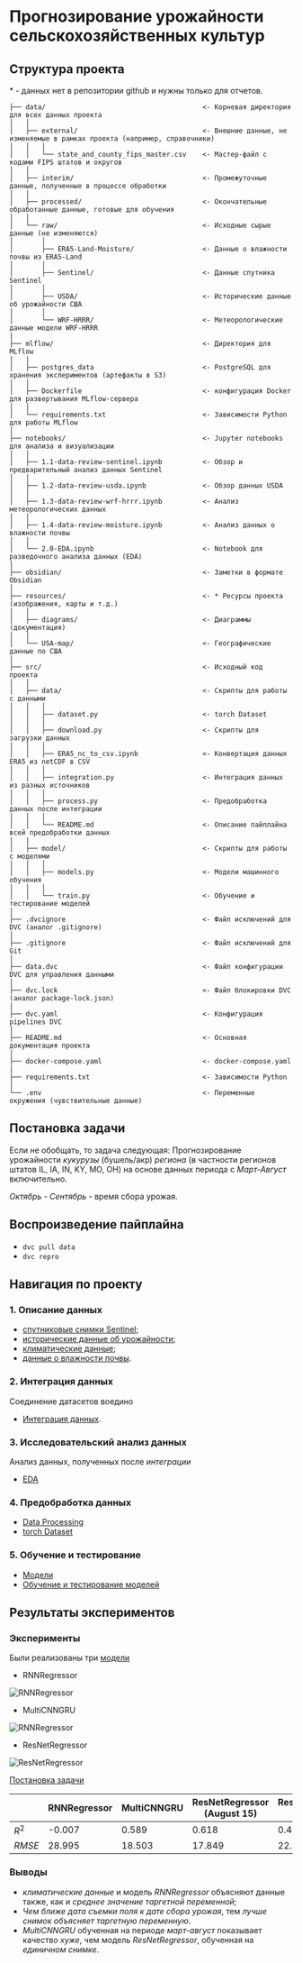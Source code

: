 # Прогнозирование урожайности сельскохозяйственных культур

## Структура проекта

\* - данных нет в репозитории github и нужны только для отчетов.

```plaintext
├── data/                                       <- Корневая директория для всех данных проекта
│   │
│   ├── external/                               <- Внешние данные, не изменяемые в рамках проекта (например, справочники)
│   │   │
│   │   └── state_and_county_fips_master.csv    <- Мастер-файл с кодами FIPS штатов и округов
│   │
│   ├── interim/                                <- Промежуточные данные, полученные в процессе обработки
│   │
│   ├── processed/                              <- Окончательные обработанные данные, готовые для обучения
│   │
│   └── raw/                                    <- Исходные сырые данные (не изменяются)
│       │
│       ├── ERA5-Land-Moisture/                 <- Данные о влажности почвы из ERA5-Land
│       │
│       ├── Sentinel/                           <- Данные спутника Sentinel
│       │
│       ├── USDA/                               <- Исторические данные об урожайности США
│       │
│       └── WRF-HRRR/                           <- Метеорологические данные модели WRF-HRRR
|
├── mlflow/                                     <- Директория для MLflow
|   |
│   ├── postgres_data                           <- PostgreSQL для хранения экспериментов (артефакты в S3)
│   │
│   ├── Dockerfile                              <- конфигурация Docker для развертывания MLflow-сервера
│   │
│   └── requirements.txt                        <- Зависимости Python для работы MLflow
│
├── notebooks/                                  <- Jupyter notebooks для анализа и визуализации
│   │
│   ├── 1.1-data-review-sentinel.ipynb          <- Обзор и предварительный анализ данных Sentinel
│   │
│   ├── 1.2-data-review-usda.ipynb              <- Обзор данных USDA
│   │
│   ├── 1.3-data-review-wrf-hrrr.ipynb          <- Анализ метеорологических данных
│   │
│   ├── 1.4-data-review-moisture.ipynb          <- Анализ данных о влажности почвы
│   │
│   └── 2.0-EDA.ipynb                           <- Notebook для разведочного анализа данных (EDA)
│
├── obsidian/                                   <- Заметки в формате Obsidian
│
├── resources/                                  <- * Ресурсы проекта (изображения, карты и т.д.)
│   │
│   ├── diagrams/                               <- Диаграммы (документация)
│   │
│   └── USA-map/                                <- Географические данные по США
│
├── src/                                        <- Исходный код проекта
│   │
│   ├── data/                                   <- Скрипты для работы с данными
│   │   │
│   │   ├── dataset.py                          <- torch Dataset
│   │   │
│   │   ├── download.py                         <- Скрипты для загрузки данных
│   │   │
│   │   ├── ERA5_nc_to_csv.ipynb                <- Конвертация данных ERA5 из netCDF в CSV
│   │   │
│   │   ├── integration.py                      <- Интеграция данных из разных источников
│   │   │
│   │   ├── process.py                          <- Предобработка данных после интеграции
│   │   │
│   │   └── README.md                           <- Описание пайплайна всей предобработки данных
|   |
│   ├── model/                                  <- Скрипты для работы с моделями
│   │   │
│   │   ├── models.py                           <- Модели машинного обучения
│   │   │
│   │   └── train.py                            <- Обучение и тестирование моделей
│
├── .dvcignore                                  <- Файл исключений для DVC (аналог .gitignore)
│
├── .gitignore                                  <- Файл исключений для Git
│
├── data.dvc                                    <- Файл конфигурации DVC для управления данными
│
├── dvc.lock                                    <- Файл блокировки DVC (аналог package-lock.json)
│
├── dvc.yaml                                    <- Конфигурация pipelines DVC
│
├── README.md                                   <- Основная документация проекта
│
├── docker-compose.yaml                         <- docker-compose.yaml
|
├── requirements.txt                            <- Зависимости Python
│
└── .env                                        <- Переменные окружения (чувствительные данные)
```

## Постановка задачи

Если не обобщать, то задача следующая:
Прогнозирование урожайности *кукурузы* (бушель/акр) *региона* (в частности регионов штатов IL, IA, IN, KY, MO, OH) на основе данных периода с *Март-Август* включительно.

*Октябрь - Сентябрь* - время сбора урожая.

## Воспроизведение пайплайна

- `dvc pull data`
- `dvc repro`

## Навигация по проекту

### 1. Описание данных

- [спутниковые снимки Sentinel](notebooks/1.1-data-review-sentinel.ipynb);
- [исторические данные об урожайности](notebooks/1.2-data-review-usda.ipynb);
- [климатические данные](notebooks/1.3-data-review-wrf-hrrr.ipynb);
- [данные о влажности почвы](notebooks/1.4-data-review-moisture.ipynb).

### 2. Интеграция данных

Соединение датасетов воедино

- [Интеграция данных](/src/data/integration.py).

### 3. Исследовательский анализ данных

Анализ данных, полученных после *интеграции*

- [EDA](notebooks/2.0-EDA.ipynb)

### 4. Предобработка данных

- [Data Processing](src/data/process.py)
- [torch Dataset](src/data/dataset.py)

### 5. Обучение и тестирование

- [Модели](src/model/gru.py)
- [Обучение и тестирование моделей](src/model/train.py)

## Результаты экспериментов

### Эксперименты

Были реализованы три [модели](src/model/models.py)

- RNNRegressor

![RNNRegressor](resources/diagrams/RNN.jpg)

- MultiCNNGRU

![RNNRegressor](resources/diagrams/MultiCNNGRU.jpg)

- ResNetRegressor

![ResNetRegressor](resources/diagrams/ResNetRegressor.jpg)

[Постановка задачи](#постановка-задачи)

|        | RNNRegressor | MultiCNNGRU | ResNetRegressor (August 15) | ResNetRegressor (Jun 15) |
| ------ | ------------ | ----------- | --------------------------- | ------------------------ |
| $R^2$  | -0.007       | 0.589       | 0.618                       | 0.408                    |
| $RMSE$ | 28.995       | 18.503      | 17.849                      | 22.209                   |

### Выводы

- *климатические данные* и модель *RNNRegressor* объясняют данные также, как и *среднее значение таргетной переменной*;
- *Чем ближе дата съемки поля к дате сбора урожая*, тем *лучше снимок объясняет таргетную переменную*.
- *MultiCNNGRU* обученная на периоде *март-август* показывает качество *хуже*, чем модель *ResNetRegressor*, обученная на *единичном снимке*.
